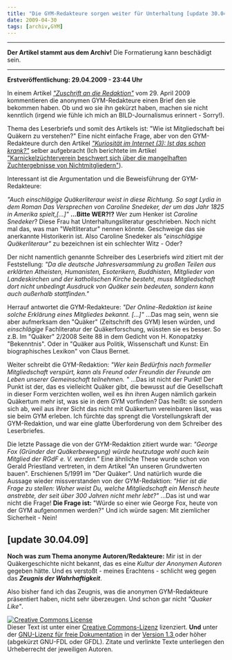 ```yaml
---
title: "Die GYM-Redakteure sorgen weiter für Unterhaltung [update 30.04.09]"
date: 2009-04-30
tags: [archiv,GYM]
---
```

<hr><b>Der Artikel stammt aus dem Archiv!</b> Die Formatierung kann beschädigt sein.<hr>

<b>Erstveröffentlichung: 29.04.2009 - 23:44 Uhr</b>

In einem Artikel <cite><a href="http://www.rgdf.de//index.php?option=com_content&task=view&id=124&Itemid=1">"Zuschrift an die Redaktion"</a></cite> vom 29. April 2009 kommentieren die anonymen GYM-Redakteure einen Brief den sie bekommen haben. Ob und wo sie ihn gekürzt haben, machen sie nicht kenntlich (irgend wie fühle ich mich an BILD-Journalismus erinnert - Sorry!).
<!--break-->
Thema des Leserbriefs und somit des Artikels ist: "Wie ist Mitgliedschaft bei Quäkern zu verstehen?" Eine nicht einfache Frage, aber von den GYM-Redakteure durch den Artikel <cite><a href="http://www.rgdf.de//index.php?option=com_content&task=view&id=121&Itemid=1">"Kuriosität im Internet (3): Ist das schon krank?"</a></cite> selber aufgebracht (Ich berichtete im Artikel <a href="http://www.the-independent-friend.de/?q=node/468">"Karnickelzüchterverein beschwert sich über die mangelhaften Zuchtergebnisse von Nichtmitgliedern"</a>). 

Interessant ist die Argumentation und die Beweisführung der GYM-Redakteure:

<cite>"Auch einschlägige Quäkerliteraur weist in diese Richtung. So sagt Lydia in dem Roman Das Versprechen von Caroline Snedeker, der um das Jahr 1825 in Amerika spielt,[...]"</cite>
<b>...Bitte WER?!?</b> Wer zum Henker ist <i>Caroline Snedeker</i>? Diese Frau hat Unterhaltungsliteratur geschrieben. Noch nicht mal das, was man "Weltliteratur" nennen könnte. Geschweige das sie anerkannte Historikerin ist. Also Caroline Snedeker als <cite>"einschlägige Quäkerliteraur"</cite> zu bezeichnen ist ein schlechter Witz - Oder?

Der nicht namentlich genannte Schreiber des Leserbriefs wird zitiert mit der Feststellung:
<cite>"Da die deutsche Jahresversammlung zu großen Teilen aus erklärten Atheisten, Humanisten, Esoterikern, Buddhisten, Mitglieder von Landeskirchen und der katholischen Kirche besteht, muss Mitgliedschaft dort nicht unbedingt Ausdruck von Quäker sein bedeuten, sondern kann auch außerhalb stattfinden."</cite>

Herrauf antwortet die GYM-Redakteure:
<cite>"Der Online-Redaktion ist keine solche Erklärung eines Mitgliedes bekannt. [...]"</cite>
...Das mag sein, wenn sie aber aufmerksam den "Quäker" (Zeitschrift des GYM) lesen würden, und <i>einschlägige</i> Fachliteratur der Quäkerforschung, wüssten sie es besser. So z.B. Im "Quäker" 2/2008 Seite 88 in dem Gedicht von H. Konopatzky "Bekenntnis". Oder in "Quäker aus Politik, Wissenschaft und Kunst: Ein biographisches Lexikon" von Claus Bernet.

Weiter schreibt die GYM-Redaktion:
<cite>"Wer kein Bedürfnis nach formeller Mitgliedschaft verspürt, kann als Freund oder Freundin der Freunde am Leben unserer Gemeinschaft teilnehmen. "</cite>
...Das ist nicht der Punkt! Der Punkt ist der, das es vielleicht Quäker gibt, die bewusst auf die Gesellschaft in dieser Form verzichten wollen, weil es ihn ihren Augen nämlich garkein Quäkertum mehr ist, was sie in dem GYM vorfinden? Das heißt: sie sondern sich ab, weil aus ihrer Sicht das nicht mit Quäkertum vereinbaren lässt, was sie beim GYM erleben. Ich fürchte das sprengt die Vorstellungskraft der GYM-Redaktion, und war eine glatte Überforderung von dem Schreiber des Leserbriefes.

Die letzte Passage die von der GYM-Redaktion zitiert wurde war:
<cite>"George Fox (Gründer der Quäkerbewegung) würde heutzutage wohl auch kein Mitglied der RGdF e. V. werden."</cite>
Eine ähnliche These wurde schon von Gerald Priestland vertreten, in dem Artikel "An unseren Grundwerten bauen". Erschienen 5/1991 im "Der Quäker". Und natürlich wurde die Aussage wieder missverstanden von der GYM-Redaktion:
<cite>"Hier ist die Frage zu stellen: Woher weist Du, welche Mitgliedschaft ein Mensch heute anstrebte, der seit über 300 Jahren nicht mehr lebt?"</cite>
...Das ist und war nicht die Frage! <b>Die Frage ist:</b> "Würde so einer wie George Fox, heute von der GYM aufgenommen werden?" Und ich würde sagen: Mit ziemlicher Sicherheit - Nein!

<h2> [update 30.04.09]</h2>

<b>Noch was zum Thema anonyme Autoren/Redakteure:</b>
Mir ist in der Quäkergeschichte nicht bekannt, das es eine <i>Kultur der Anonymen Autoren</i> gegeben hätte. Und es verstoßt - meines Erachtens - schlicht weg gegen das <b><i>Zeugnis der Wahrhaftigkeit</i></b>.

Also bisher fand ich das Zeugnis, was die anonymen GYM-Redakteure präsentiert haben, nicht sehr überzeugen. Und schon gar nicht <i>"Quaker Like"</i>. 

<a rel="license" href="http://creativecommons.org/licenses/by-sa/3.0/de/"><img alt="Creative Commons License" style="border-width:0" src="http://i.creativecommons.org/l/by-sa/3.0/de/88x31.png" /></a><br />Dieser <span xmlns:dc="http://purl.org/dc/elements/1.1/" href="http://purl.org/dc/dcmitype/Text" rel="dc:type">Text</span> ist unter einer <a rel="license" href="http://creativecommons.org/licenses/by-sa/3.0/de/">Creative Commons-Lizenz</a> lizenziert. <b>Und</b> unter der <a href="http://de.wikipedia.org/wiki/GFDL">GNU-Lizenz für freie Dokumentation</a> in der <a href="http://www.gnu.org/licenses/fdl-1.3.html">Version 1.3 </a> oder höher (abgekürzt GNU-FDL oder GFDL). Zitate und verlinkte Texte unterliegen den Urheberrecht der jeweiligen Autoren.
